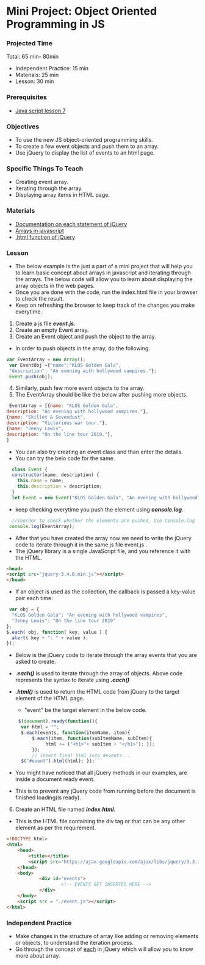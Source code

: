 # Mini Project: Object Oriented Programming in JS

### Projected Time

Total: 65 min- 80min
- Independent Practice: 15 min
- Materials: 25 min
- Lesson: 30 min

### Prerequisites

- [Java script lesson 7](../javascript/javascript-7-oop.md)


### Objectives

- To use the new JS object-oriented programming skills.
- To create a few event objects and push them to an array.
- Use jQuery to display the list of events to an html page.

### Specific Things To Teach

- Creating event array.
- Iterating through the array.
- Displaying array items in HTML page.

### Materials

- [Documentation on each statement of jQuery](http://api.jquery.com/jquery.each/)
- [Arrays in javascript](https://www.w3schools.com/js/js_arrays.asp)
- [.html function of jQuery](https://www.w3schools.com/jquery/html_html.asp)

### Lesson

- The below example is the just a part of a mini project that will help you to learn basic concept about arrays in javascript and iterating through the arrays. The below code will allow you to learn about displaying the array objects in the web pages.
- Once you are done with the code, run the index.html file in your browser to check the result.
- Keep on refreshing the browser to keep track of the changes you make everytime.

1. Create a js file ***event.js***. 
2. Create an empty Event array.
3. Create an Event object and push the object to the array.
- In order to push objects in the array, do the following.

```javascript
var EventArray = new Array();
 var EventObj ={"name":"KLOS Golden Gala",
 "description": "An evening with hollywood vampires."};
 Event.push(obj);
```
4. Similarly, push few more event objects to the array.
5. The EventArray should be like the below after pushing more objects.
```javascript
 EventArray = [{name: "KLOS Golden Gala",
description: "An evening with hollywood vampires."},
{name: "Skillet & Sevendust",
description: "Victorious war tour."},
{name: "Jenny Lewis",
description: "On the line tour 2019."},
]
```
- You can also try creating an event class and than enter the details.
- You can try the belo code for the same.
```javascript
  class Event {
  constructor(name, description) {
    this.name = name;
    this.description = description;
  }
  let Event = new Event("KLOS Golden Gala", "An evening with hollywood vampires");
```

- keep checking everytime you push the element using ***console.log***.
```javascript
  //inorder to check whether the elements are pushed, Use Console.log
 console.log(EventArray);
```

- After that you have created the array now we need to write the jQuery code to iterate through it in the same js file event.js .
- The jQuery library is a single JavaScript file, and you reference it with the HTML.
```html
<head>
<script src="jquery-3.4.0.min.js"></script>
</head>
```

- If an object is used as the collection, the callback is passed a key-value pair each time:
```javascript
 var obj = {
  "KLOS Golden Gala": "An evening with hollywood vampires",
  "Jenny Lewis": "On the line tour 2019"
};
$.each( obj, function( key, value ) {
  alert( key + ": " + value );
});
```
- Below is the jQuery code to iterate through the array events that you are asked to create.
- ***.each()*** is used to iterate through the array of objects. Above code represents the syntax to iterate using ***.each()***
- ***.html()*** is used to return the HTML code from jQuery to the target element of the HTML page.
  - "event" be the target element in the below code.

  ```javascript
   $(document).ready(function(){
    var html = "";
    $.each(events, function(itemName, item){
        $.each(item, function(subItemName, subItem){
             html += ("<h1>"+ subItem + "</h1>"); });
        });
        // insert final html into #events...
    $("#event").html(html); });```

- You might have noticed that all jQuery methods in our examples, are inside a document ready event.
- This is to prevent any jQuery code from running before the document is finished loading(is ready).

6. Create an HTML file named ***index.html***. 
- This is the HTML file containing the div tag or that can be any other element as per the requirement.

```html
<!DOCTYPE html>
<html>
    <head>
        <title></title>
        <script src="https://ajax.googleapis.com/ajax/libs/jquery/3.3.1/jquery.min.js"></script>
    </head>
    <body>
            <div id="events">
                    <!-- EVENTS GET INSERTED HERE -->
            </div>
    </body>
    <script src = "./event.js"></script>
</html>
```



### Independent Practice

- Make changes in the structure of array like adding or removing elements or objects, to understand the iteration process.
- Go through the concept of [each](http://api.jquery.com/jquery.each/) in jQuery which will allow you to know more about array.




